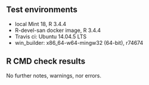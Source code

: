 ## Test environments
* local Mint 18, R 3.4.4
* R-devel-san docker image, R 3.4.4 
* Travis ci: Ubuntu 14.04.5 LTS 
* win_builder: x86_64-w64-mingw32 (64-bit), r74674

## R CMD check results
No further notes, warnings, nor errors.


